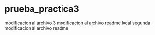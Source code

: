 # prueba_practica3

modificacion al archivo 3
modificacion al archivo readme local
segunda modificacion al archivo readme


